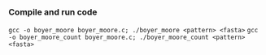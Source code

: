 ### Compile and run code
`gcc -o boyer_moore boyer_moore.c; ./boyer_moore <pattern> <fasta>`
`gcc -o boyer_moore_count boyer_moore.c; ./boyer_moore_count <pattern> <fasta>`
